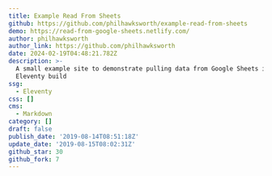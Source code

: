 ```yaml
---
title: Example Read From Sheets
github: https://github.com/philhawksworth/example-read-from-sheets
demo: https://read-from-google-sheets.netlify.com/
author: philhawksworth
author_link: https://github.com/philhawksworth
date: 2024-02-19T04:48:21.782Z
description: >-
  A small example site to demonstrate pulling data from Google Sheets in an
  Eleventy build
ssg:
  - Eleventy
css: []
cms:
  - Markdown
category: []
draft: false
publish_date: '2019-08-14T08:51:18Z'
update_date: '2019-08-15T08:02:31Z'
github_star: 30
github_fork: 7
---
```

